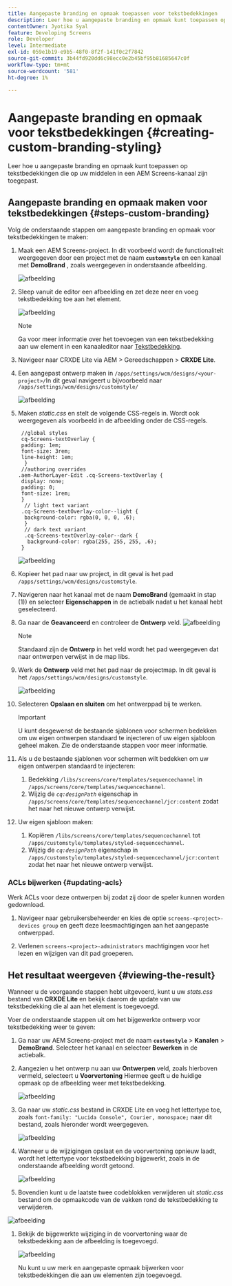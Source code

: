 ```yaml
---
title: Aangepaste branding en opmaak toepassen voor tekstbedekkingen
description: Leer hoe u aangepaste branding en opmaak kunt toepassen op tekstbedekkingen die zijn toegepast op elementen in een AEM Screens-kanaal.
contentOwner: Jyotika Syal
feature: Developing Screens
role: Developer
level: Intermediate
exl-id: 059e1b19-e9b5-48f0-8f2f-141f0c2f7842
source-git-commit: 3b44fd920dd6c98ecc0e2b45bf95b81685647c0f
workflow-type: tm+mt
source-wordcount: '581'
ht-degree: 1%

---
```


# Aangepaste branding en opmaak voor tekstbedekkingen {#creating-custom-branding-styling}

Leer hoe u aangepaste branding en opmaak kunt toepassen op tekstbedekkingen die op uw middelen in een AEM Screens-kanaal zijn toegepast.

## Aangepaste branding en opmaak maken voor tekstbedekkingen {#steps-custom-branding}

Volg de onderstaande stappen om aangepaste branding en opmaak voor tekstbedekkingen te maken:

1. Maak een AEM Screens-project. In dit voorbeeld wordt de functionaliteit weergegeven door een project met de naam **`customstyle`** en een kanaal met **DemoBrand** , zoals weergegeven in onderstaande afbeelding.

   ![afbeelding](/help/user-guide/assets/custom-brand/custom-brand1.png)

1. Sleep vanuit de editor een afbeelding en zet deze neer en voeg tekstbedekking toe aan het element.

   ![afbeelding](/help/user-guide/assets/custom-brand/custom-brand2.png)

   >[!NOTE]
   >Ga voor meer informatie over het toevoegen van een tekstbedekking aan uw element in een kanaaleditor naar [Tekstbedekking](/help/user-guide/text-overlay.md).

1. Navigeer naar CRXDE Lite via AEM > Gereedschappen > **CRXDE Lite**.

1. Een aangepast ontwerp maken in `/apps/settings/wcm/designs/<your-project>/`In dit geval navigeert u bijvoorbeeld naar `/apps/settings/wcm/designs/customstyle/`

   ![afbeelding](/help/user-guide/assets/custom-brand/custom-brand3.png)

1. Maken *static.css* en stelt de volgende CSS-regels in. Wordt ook weergegeven als voorbeeld in de afbeelding onder de CSS-regels.

   ```shell
    //global styles
    cq-Screens-textOverlay {
    padding: 1em;
    font-size: 3rem;
    line-height: 1em;
     }
    //authoring overrides
   .aem-AuthorLayer-Edit .cq-Screens-textOverlay {
    display: none;
    padding: 0;
    font-size: 1rem;
    }
     // light text variant
    .cq-Screens-textOverlay-color--light {
     background-color: rgba(0, 0, 0, .6);
     }
     // dark text variant
     .cq-Screens-textOverlay-color--dark {
      background-color: rgba(255, 255, 255, .6);
    }
   ```

   ![afbeelding](/help/user-guide/assets/custom-brand/custom-brand4.png)

1. Kopieer het pad naar uw project, in dit geval is het pad `/apps/settings/wcm/designs/customstyle`.

1. Navigeren naar het kanaal met de naam **DemoBrand** (gemaakt in stap (1)) en selecteer **Eigenschappen** in de actiebalk nadat u het kanaal hebt geselecteerd.

1. Ga naar de **Geavanceerd** en controleer de **Ontwerp** veld.
   ![afbeelding](/help/user-guide/assets/custom-brand/custom-brand5.png)

   >[!NOTE]
   >Standaard zijn de **Ontwerp** in het veld wordt het pad weergegeven dat naar ontwerpen verwijst in de map libs.

1. Werk de **Ontwerp** veld met het pad naar de projectmap. In dit geval is het `/apps/settings/wcm/designs/customstyle`.

   ![afbeelding](/help/user-guide/assets/custom-brand/custom-brand6.png)

1. Selecteren **Opslaan en sluiten** om het ontwerppad bij te werken.

   >[!IMPORTANT]
   >U kunt desgewenst de bestaande sjablonen voor schermen bedekken om uw eigen ontwerpen standaard te injecteren of uw eigen sjabloon geheel maken. Zie de onderstaande stappen voor meer informatie.

1. Als u de bestaande sjablonen voor schermen wilt bedekken om uw eigen ontwerpen standaard te injecteren:

   1. Bedekking `/libs/screens/core/templates/sequencechannel` in `/apps/screens/core/templates/sequencechannel`.
   1. Wijzig de *`cq:designPath`* eigenschap in `/apps/screens/core/templates/sequencechannel/jcr:content` zodat het naar het nieuwe ontwerp verwijst.

1. Uw eigen sjabloon maken:
   1. Kopiëren `/libs/screens/core/templates/sequencechannel` tot `/apps/customstyle/templates/styled-sequencechannel`.
   1. Wijzig de *`cq:designPath`* eigenschap in `/apps/customstyle/templates/styled-sequencechannel/jcr:content` zodat het naar het nieuwe ontwerp verwijst.


### ACLs bijwerken {#updating-acls}

Werk ACLs voor deze ontwerpen bij zodat zij door de speler kunnen worden gedownload.

1. Navigeer naar gebruikersbeheerder en kies de optie `screens-<project>-devices group` en geeft deze leesmachtigingen aan het aangepaste ontwerppad.

1. Verlenen `screens-<project>-administrators` machtigingen voor het lezen en wijzigen van dit pad groeperen.

## Het resultaat weergeven {#viewing-the-result}

Wanneer u de voorgaande stappen hebt uitgevoerd, kunt u uw *stats.css* bestand van **CRXDE Lite** en bekijk daarom de update van uw tekstbedekking die al aan het element is toegevoegd.

Voer de onderstaande stappen uit om het bijgewerkte ontwerp voor tekstbedekking weer te geven:

1. Ga naar uw AEM Screens-project met de naam **`customstyle`** > **Kanalen** > **DemoBrand**. Selecteer het kanaal en selecteer **Bewerken** in de actiebalk.

1. Aangezien u het ontwerp nu aan uw **Ontwerpen** veld, zoals hierboven vermeld, selecteert u **Voorvertoning** Hiermee geeft u de huidige opmaak op de afbeelding weer met tekstbedekking.

   ![afbeelding](/help/user-guide/assets/custom-brand/custom-brand7.png)

1. Ga naar uw *static.css* bestand in CRXDE Lite en voeg het lettertype toe, zoals `font-family: "Lucida Console", Courier, monospace;` naar dit bestand, zoals hieronder wordt weergegeven.

   ![afbeelding](/help/user-guide/assets/custom-brand/custom-brand8.png)

1. Wanneer u de wijzigingen opslaat en de voorvertoning opnieuw laadt, wordt het lettertype voor tekstbedekking bijgewerkt, zoals in de onderstaande afbeelding wordt getoond.

   ![afbeelding](/help/user-guide/assets/custom-brand/custom-brand9.png)

1. Bovendien kunt u de laatste twee codeblokken verwijderen uit *static.css* bestand om de opmaakcode van de vakken rond de tekstbedekking te verwijderen.

![afbeelding](/help/user-guide/assets/custom-brand/custom-brand10.png)

1. Bekijk de bijgewerkte wijziging in de voorvertoning waar de tekstbedekking aan de afbeelding is toegevoegd.

   ![afbeelding](/help/user-guide/assets/custom-brand/custom-brand11.png)

   Nu kunt u uw merk en aangepaste opmaak bijwerken voor tekstbedekkingen die aan uw elementen zijn toegevoegd.
